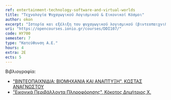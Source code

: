 ```yaml
---
ref: entertainment-technology-software-and-virtual-worlds
title: "Τεχνολογία Ψυχαγωγικού Λογισμικού & Εικονικοί Κόσμοι"
author: okon
excerpt: "Ιστορία και εξέλιξη του ψυχαγωγικού λογισμικού (βιντεοπαιχνιδιών). Η βιομηχανία ψυχαγωγικού λογισμικού σήμερα, τα είδη των παιχνιδιών, το προφίλ του χρήστη, διαθέσιμες πλατφόρμες παιχνιδιών, επιχειρηματικά μοντέλα και μάρκετινγκ. Internet και ψυχαγωγικό λογισμικό, διαδικτυακά παιχνίδια πολλών χρηστών (MMOGs), η οικονομία και παραοικονομία τους. Αρχές θεωρίας σχεδιασμού ψυχαγωγικού λογισμικού, οι φάσεις ανάπτυξης, η ομάδα ανάπτυξης και ειδικότητες. Προγραμματισμός ψυχαγωγικού λογισμικού, διαθέσιμα εργαλεία, διαφορές για κάθε πλατφόρμα. Σύγχρονες τεχνικές γραφικών και τεχνητή νοημοσύνη στα παιχνίδια. Μηχανές ψυχαγωγικού λογισμικού. Ανάπτυξη και διαχείριση ψηφιακού περιεχομένου. Εναλλακτικές εφαρμογές ψυχαγωγικού λογισμικού. Κοινωνικός αντίκτυπος, θέματα εθισμού και βίας στα βιντεοπαιχνίδια.Συστήματα εικονικών περιβαλλόντων (virtual environment systems), εικονικοί κόσμοι (virtual worlds), Περιβάλλοντα εµβύθισης (immersive environments), Περιβάλλοντα οθόνης (desktop environments), Περιβάλλοντα προβολής (projected environments), Ενισχυμένα περιβάλλοντα (augmented environments), κύβος Αυτονομίας – Αλληλεπίδρασης – Παρουσίας (Autonomy – Interaction – Presence, AIP cube), χώρος σκηνικού, εικονικοί ηθοποιοί."
uri: "https://opencourses.ionio.gr/courses/DDI107/"
code: ΗΥ700
semester: 7
type: "Κατεύθυνση Α.Ε."
hours: 4
extra: 2Ε
ects: 5
---
```



Βιβλιογραφία: 
  - ["ΒΙΝΤΕΟΠΑΙΧΝΙΔΙΑ: ΒΙΟΜΗΧΑΝΙΑ ΚΑΙ ΑΝΑΠΤΥΞΗ", ΚΩΣΤΑΣ ΑΝΑΓΝΩΣΤΟΥ](https://service.eudoxus.gr/search/#a/id:13626/0)
  - ["Εικονικά Περιβάλλοντα Πληροφόρησης", Κόκοτος Δημήτριος Χ.](https://service.eudoxus.gr/search/#a/id:22738/0)

